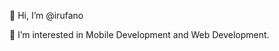 👋 Hi, I’m @irufano

👀 I’m interested in Mobile Development and Web Development.

<!---
irufano/irufano is a ✨ special ✨ repository because its `README.md` (this file) appears on your GitHub profile.
You can click the Preview link to take a look at your changes.
--->
